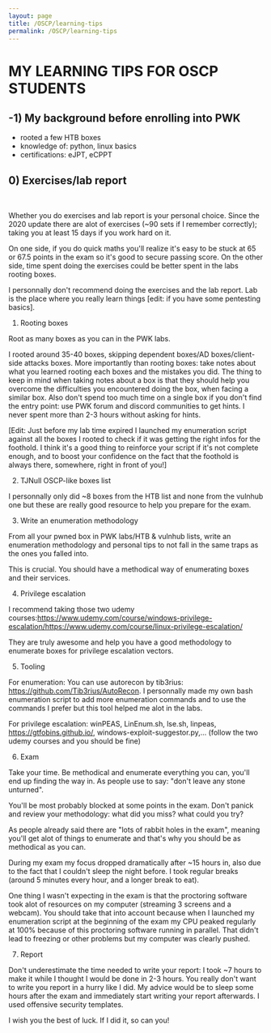 ```yaml
---
layout: page
title: /OSCP/learning-tips
permalink: /OSCP/learning-tips
---
```


<h1>MY LEARNING TIPS FOR OSCP STUDENTS</h1>

<h2>-1) My background before enrolling into PWK</h2>

- rooted a few HTB boxes
- knowledge of: python, linux basics
- certifications: eJPT, eCPPT

<h2>0) Exercises/lab report</h2>

<br><p>Whether you do exercises and lab report is your personal choice. Since the 2020 update there are alot of exercises (~90 sets if I remember correctly); taking you at least 15 days if you work hard on it.</p>

<p>On one side, if you do quick maths you'll realize it's easy to be stuck at 65 or 67.5 points in the exam so it's good to secure passing score. On the other side, time spent doing the exercises could be better spent in the labs rooting boxes.</p>

<p>I personnally don't recommend doing the exercises and the lab report. Lab is the place where you really learn things [edit: if you have some pentesting basics].</p>

1) Rooting boxes

Root as many boxes as you can in the PWK labs.

I rooted around 35-40 boxes, skipping dependent boxes/AD boxes/client-side attacks boxes. More importantly than rooting boxes: take notes about what you learned rooting each boxes and the mistakes you did. The thing to keep in mind when taking notes about a box is that they should help you overcome the difficulties you encountered doing the box, when facing a similar box. Also don't spend too much time on a single box if you don't find the entry point: use PWK forum and discord communities to get hints. I never spent more than 2-3 hours without asking for hints.

[Edit: Just before my lab time expired I launched my enumeration script against all the boxes I rooted to check if it was getting the right infos for the foothold. I think it's a good thing to reinforce your script if it's not complete enough, and to boost your confidence on the fact that the foothold is always there, somewhere, right in front of you!]

2) TJNull OSCP-like boxes list

I personnally only did ~8 boxes from the HTB list and none from the vulnhub one but these are really good resource to help you prepare for the exam.

3) Write an enumeration methodology

From all your pwned box in PWK labs/HTB & vulnhub lists, write an enumeration methodology and personal tips to not fall in the same traps as the ones you falled into.

This is crucial. You should have a methodical way of enumerating boxes and their services.

4) Privilege escalation

I recommend taking those two udemy courses:https://www.udemy.com/course/windows-privilege-escalation/https://www.udemy.com/course/linux-privilege-escalation/

They are truly awesome and help you have a good methodology to enumerate boxes for privilege escalation vectors.

5) Tooling

For enumeration: You can use autorecon by tib3rius: https://github.com/Tib3rius/AutoRecon. I personnally made my own bash enumeration script to add more enumeration commands and to use the commands I prefer but this tool helped me alot in the labs.

For privilege escalation: winPEAS, LinEnum.sh, lse.sh, linpeas, https://gtfobins.github.io/, windows-exploit-suggestor.py,... (follow the two udemy courses and you should be fine)

6) Exam

Take your time. Be methodical and enumerate everything you can, you'll end up finding the way in. As people use to say: "don't leave any stone unturned".

You'll be most probably blocked at some points in the exam. Don't panick and review your methodology: what did you miss? what could you try?

As people already said there are "lots of rabbit holes in the exam", meaning you'll get alot of things to enumerate and that's why you should be as methodical as you can.

During my exam my focus dropped dramatically after ~15 hours in, also due to the fact that I couldn't sleep the night before. I took regular breaks (around 5 minutes every hour, and a longer break to eat).

One thing I wasn't expecting in the exam is that the proctoring software took alot of resources on my computer (streaming 3 screens and a webcam). You should take that into account because when I launched my enumeration script at the beginning of the exam my CPU peaked regularly at 100% because of this proctoring software running in parallel. That didn't lead to freezing or other problems but my computer was clearly pushed.

7) Report

Don't underestimate the time needed to write your report: I took ~7 hours to make it while I thought I would be done in 2-3 hours. You really don't want to write you report in a hurry like I did. My advice would be to sleep some hours after the exam and immediately start writing your report afterwards. I used offensive security templates.

I wish you the best of luck. If I did it, so can you!
